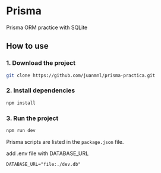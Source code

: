 # Prisma

Prisma ORM practice with SQLite

## How to use

### 1. Download the project

```bash
git clone https://github.com/juanmnl/prisma-practica.git
```

### 2. Install dependencies

```bash
npm install
```

### 3. Run the project

```bash
npm run dev
```

Prisma scripts are listed in the `package.json` file.

add .env file with DATABASE_URL

`DATABASE_URL="file:./dev.db"`
